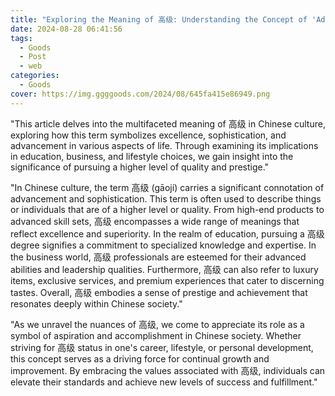 ```yaml
---
title: "Exploring the Meaning of 高级: Understanding the Concept of 'Advanced' in Chinese Culture"
date: 2024-08-28 06:41:56
tags:
  - Goods
  - Post
  - web
categories:
  - Goods
cover: https://img.ggggoods.com/2024/08/645fa415e86949.png
---
```


"This article delves into the multifaceted meaning of 高级 in Chinese culture, exploring how this term symbolizes excellence, sophistication, and advancement in various aspects of life. Through examining its implications in education, business, and lifestyle choices, we gain insight into the significance of pursuing a higher level of quality and prestige."

"In Chinese culture, the term 高级 (gāojí) carries a significant connotation of advancement and sophistication. This term is often used to describe things or individuals that are of a higher level or quality. From high-end products to advanced skill sets, 高级 encompasses a wide range of meanings that reflect excellence and superiority. In the realm of education, pursuing a 高级 degree signifies a commitment to specialized knowledge and expertise. In the business world, 高级 professionals are esteemed for their advanced abilities and leadership qualities. Furthermore, 高级 can also refer to luxury items, exclusive services, and premium experiences that cater to discerning tastes. Overall, 高级 embodies a sense of prestige and achievement that resonates deeply within Chinese society."

"As we unravel the nuances of 高级, we come to appreciate its role as a symbol of aspiration and accomplishment in Chinese society. Whether striving for 高级 status in one's career, lifestyle, or personal development, this concept serves as a driving force for continual growth and improvement. By embracing the values associated with 高级, individuals can elevate their standards and achieve new levels of success and fulfillment."
